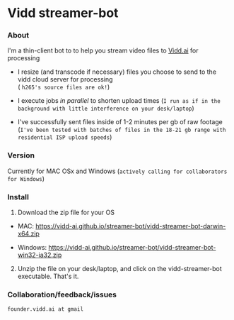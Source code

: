 # Vidd streamer-bot
### About

I'm a thin-client bot to to help you stream video files to <a href="viddai.bitbucket.io">Vidd.ai</a> for processing

+  I resize (and transcode if necessary) files you choose to send to the vidd cloud server for processing  
(   `h265's source files are ok!`)
+  I execute jobs *in parallel* to shorten upload times
(`I run as if in the background with little interference on your desk/laptop`)

+  I've successfully sent files inside of 1-2 minutes per gb of raw footage 
  (`I've been tested with batches of files in the 18-21 gb range with residential ISP upload speeds`)
  
  
### Version

  Currently for MAC OSx and Windows
  (`actively calling for collaborators for Windows`)


### Install
1. Download the zip file for your OS

+ MAC: https://vidd-ai.github.io/streamer-bot/vidd-streamer-bot-darwin-x64.zip

+ Windows: https://vidd-ai.github.io/streamer-bot/vidd-streamer-bot-win32-ia32.zip

2. Unzip the file on your desk/laptop, and click on the vidd-streamer-bot executable. That's it.


### Collaboration/feedback/issues
`founder.vidd.ai at gmail`

